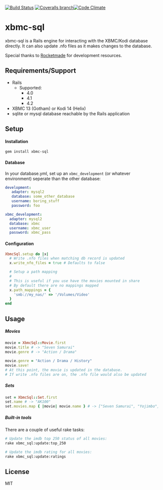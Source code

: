 [![Build Status](http://img.shields.io/travis/JustinAiken/xbmc_sql/master.svg)](http://travis-ci.org/JustinAiken/xbmc_sql) [![Coveralls branch](http://img.shields.io/coveralls/JustinAiken/xbmc_sql/master.svg)](https://coveralls.io/r/JustinAiken/xbmc_sql?branch=master)[![Code Climate](http://img.shields.io/codeclimate/github/JustinAiken/xbmc_sql.svg)](https://codeclimate.com/github/JustinAiken/xbmc_sql)

# xbmc-sql

xbmc-sql is a Rails engine for interacting with the XBMC/Kodi database directly.  It can also update .nfo files as it makes changes to the database.

Special thanks to [Rocketmade](http://www.rocketmade.com/) for development resources.

## Requirements/Support

- Rails
  - Supported:
    - 4.0
    - 4.1
    - 4.2
- XBMC 13 (Gotham) or Kodi 14 (Helix)
- sqlite or mysql database reachable by the Rails application

## Setup

#### Installation

`gem install xbmc-sql`

#### Database

In your database.yml, set up an `xbmc_development` (or whatever environment) seperate than the other database:

```yaml
development:
   adapter: mysql2
   database: some_other_database
   username: boring_stuff
   password: foo

xbmc_development:
  adapter: mysql2
  database: xbmc
  username: xbmc_user
  password: xbmc_pass
```

#### Configuration

```ruby
XbmcSql.setup do |x|
  # Write .nfo files when matching db record is updated
  x.write_nfo_files = true # Defaults to false

  # Setup a path mapping
  #
  # This is useful if you use have the movies mounted in share
  # By default there are no mappings mapped
  x.path_mappings = {
    'smb://my_nas/' => '/Volumes/Video'
  }
end
```

## Usage

##### Movies
```ruby
movie = XbmcSql::Movie.first
movie.title # -> "Seven Samurai"
movie.genre # -> "Action / Drama"

movie.genre = "Action / Drama / History"
movie.save!
# At this point, the movie is updated in the database.
# If write .nfo files are on, the .nfo file would also be updated
```

##### Sets

```ruby
set = XbmcSql::Set.first
set.name # -> "AK100"
set.movies.map { |movie| movie.name } # -> ["Seven Samurai", "Yojimbo",... ]
```

##### Built-in tools

There are a couple of useful rake tasks:

```bash
# Update the imdb top 250 status of all movies:
rake xbmc_sql:update:top_250

# Update the imdb rating for all movies:
rake xbmc_sql:update:ratings
```

## License

MIT
